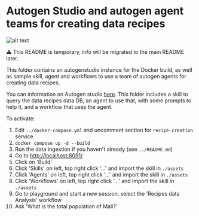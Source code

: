 # Autogen Studio and autogen agent teams for creating data recipes

![alt text](../assets/autogen-studio-recipes.png.png)

:warning: This README is temporary, info will be migrated to the main README later.

This folder contains an autogenstudio instance for the Docker build, as well as sample skill, agent and workflows to use a team of autogen agents for creating data recipes.

You can information on Autogen studio [here](https://github.com/microsoft/autogen/tree/main/samples/apps/autogen-studio). This folder includes a skill to query the data recipes data DB, an agent to use that, with some prompts to help it, and a workflow that uses the agent.

To activate:

1. Edit `../docker-compose.yml` and uncomment section for `recipe-creation` service
2. `docker compose up -d --build`
3. Run the data ingestion if you haven't already (see `../README.md`)
3. Go to [http://localhost:8091/](http://localhost:8091/)
4. Click on 'Build'
5. Click 'Skills' on left, top right click '...' and import the skill in `./assets`
6. Click 'Agents' on left, top right click '...' and import the skill in `./assets`
7. Click 'Workflows' on left, top right click '...' and import the skill in `./assets`
8. Go to playground and start a new session, select the 'Recipes data Analysis' workflow
9. Ask 'What is the total population of Mali?'